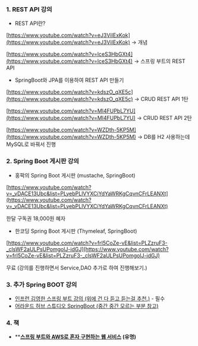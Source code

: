 ### 1. REST API 강의

- REST API란?

 [https://www.youtube.com/watch?v=eJ3ViIExKok](https://www.youtube.com/watch?v=eJ3ViIExKok) → 개념

[https://www.youtube.com/watch?v=lceS3HbGXt4](https://www.youtube.com/watch?v=lceS3HbGXt4) → 스프링 부트의 REST API

- SpringBoot와 JPA를 이용하여 REST API 만들기

[https://www.youtube.com/watch?v=kdszO_qXE5c](https://www.youtube.com/watch?v=kdszO_qXE5c) → CRUD REST API 1탄

[https://www.youtube.com/watch?v=Ml4FUPbL7YU](https://www.youtube.com/watch?v=Ml4FUPbL7YU) → CRUD REST API 2탄

 [https://www.youtube.com/watch?v=WZDth-5KP5M](https://www.youtube.com/watch?v=WZDth-5KP5M)  → DB를 H2 사용하는데 MySQL로 바꿔서 진행

### 2. Spring Boot 게시판 강의

- 홍팍의 Spring Boot 게시판 (mustache, SpringBoot)

[https://www.youtube.com/watch?v=_vDACE13Ubc&list=PLyebPLlVYXCiYdYaWRKgCqvnCFrLEANXt](https://www.youtube.com/watch?v=_vDACE13Ubc&list=PLyebPLlVYXCiYdYaWRKgCqvnCFrLEANXt)

한달 구독권 18,000원 혜자

- 한코딩 Spring Boot 게시판 (Thymeleaf, SpringBoot)

[https://www.youtube.com/watch?v=frI5CoZe-vE&list=PLZzruF3-_clsWF2aULPsUPomgolJ-idGJ](https://www.youtube.com/watch?v=frI5CoZe-vE&list=PLZzruF3-_clsWF2aULPsUPomgolJ-idGJ)

무료 (강의를 진행하면서 Service,DAO 추가로 하여 진행해보기.)

### 3. 추가 Spring BOOT 강의

- [인프런 김영한 스프링 부트 강의 (위에 건 다 듣고 듣는걸 추천.)](https://www.inflearn.com/course/%EC%8A%A4%ED%94%84%EB%A7%81-%ED%95%B5%EC%8B%AC-%EC%9B%90%EB%A6%AC-%EA%B8%B0%EB%B3%B8%ED%8E%B8) - 필수
- [어라운드 허브 스튜디오 SpringBoot (중간 중간 모르는 부분 참고)](https://www.youtube.com/watch?v=rHJgMRimJ4Y&list=PLlTylS8uB2fBOi6uzvMpojFrNe7sRmlzU)

### 4. 책

- ****[스프링 부트와 AWS로 혼자 구현하는 웹 서비스](http://www.yes24.com/Product/Goods/83849117) (유명)**